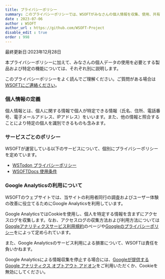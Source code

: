 ```yaml
---
title: プライバシーポリシー
summary: このプライバシーポリシーでは、WSOFTがみなさんの個人情報を収集、使用、共有する方法について規定しています。
date : 2023-07-06
author : WSOFT
author_url : https://github.com/WSOFT-Project
disable_edit : true
order : 998
---
```


最終更新日:2023年12月28日

本プライバシーポリシーに加えて、みなさんの個人データの使用を必要とする製品および特定の機能については、それぞれ別に説明します。

このプライバシーポリシーをよく読んでご理解ください。ご質問がある場合は[WSOFTにご連絡ください](https://wsoft.ws/Contact)。

### 個人情報の定義
個人情報とは、個人に関する情報で個人が特定できる情報（氏名、住所、電話番号、電子メールアドレス、IPアドレス）をいいます。また、他の情報と照合することにより特定の個人を識別できるものも含みます。

### サービスごとのポリシー
WSOFTが運営している以下のサービスについて、個別にプライバシーポリシーを定めています。

- [WSTodon プライバシーポリシー](../products/wstodon/privacy-policy.md)
- [WSOFTDocs 使用条件](./docs-termsofuse.md)

### Google Analyticsの利用について
WSOFTのウェブサイトでは、当サイトの利用者同行の調査およびユーザー体験の改善に役立てるためにGoogle Analyticsを利用しています。

Google AnalyticsではCookieを使用し、個人を特定する情報を含まずにアクセスログを収集します。なお、アクセスログの収集方法および利用方法については[Googleアナリティクスサービス利用規約](https://marketingplatform.google.com/about/analytics/terms/jp/)のページや[Googleのプライバシーポリシー](https://policies.google.com/privacy?hl=ja)をによって定められています。

また、Google Analyticsのサービス利用による損害について、WSOFTは責任を負いかねます。

Google Analyticsによる情報収集を停止する場合には、[Googleが提供するGoogle アナリティクス オプトアウト アドオン](https://tools.google.com/dlpage/gaoptout?hl=ja)をご利用いただくか、Cookieを無効にしてください。